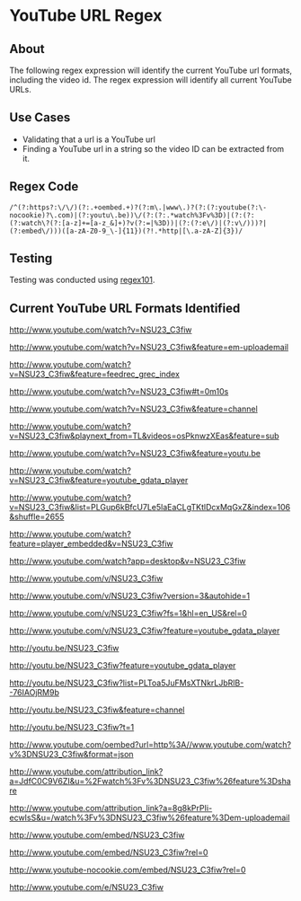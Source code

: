 # YouTube URL Regex

## About
The following regex expression will identify the current YouTube url formats, including the video id. The regex expression will identify all current YouTube URLs.

## Use Cases
* Validating that a url is a YouTube url
* Finding a YouTube url in a string so the video ID can be extracted from it.

## Regex Code
```
/^(?:https?:\/\/)(?:.+oembed.+)?(?:m\.|www\.)?(?:(?:youtube(?:\-nocookie)?\.com)|(?:youtu\.be))\/(?:(?:.*watch%3Fv%3D)|(?:(?:(?:watch\?(?:[a-z]+=[a-z_&]+)?v(?:=|%3D))|(?:(?:e\/)|(?:v\/)))?|(?:embed\/)))([a-zA-Z0-9_\-]{11})(?!.*http|[\.a-zA-Z]{3})/
```
## Testing
Testing was conducted using [regex101](https://regex101.com/ "regex101").

## Current YouTube URL Formats Identified
http://www.youtube.com/watch?v=NSU23_C3fiw

http://www.youtube.com/watch?v=NSU23_C3fiw&feature=em-uploademail

http://www.youtube.com/watch?v=NSU23_C3fiw&feature=feedrec_grec_index

http://www.youtube.com/watch?v=NSU23_C3fiw#t=0m10s

http://www.youtube.com/watch?v=NSU23_C3fiw&feature=channel

http://www.youtube.com/watch?v=NSU23_C3fiw&playnext_from=TL&videos=osPknwzXEas&feature=sub

http://www.youtube.com/watch?v=NSU23_C3fiw&feature=youtu.be

http://www.youtube.com/watch?v=NSU23_C3fiw&feature=youtube_gdata_player

http://www.youtube.com/watch?v=NSU23_C3fiw&list=PLGup6kBfcU7Le5laEaCLgTKtlDcxMqGxZ&index=106&shuffle=2655

http://www.youtube.com/watch?feature=player_embedded&v=NSU23_C3fiw

http://www.youtube.com/watch?app=desktop&v=NSU23_C3fiw

http://www.youtube.com/v/NSU23_C3fiw

http://www.youtube.com/v/NSU23_C3fiw?version=3&autohide=1

http://www.youtube.com/v/NSU23_C3fiw?fs=1&hl=en_US&rel=0

http://www.youtube.com/v/NSU23_C3fiw?feature=youtube_gdata_player

http://youtu.be/NSU23_C3fiw

http://youtu.be/NSU23_C3fiw?feature=youtube_gdata_player

http://youtu.be/NSU23_C3fiw?list=PLToa5JuFMsXTNkrLJbRlB--76IAOjRM9b

http://youtu.be/NSU23_C3fiw&feature=channel

http://youtu.be/NSU23_C3fiw?t=1

http://www.youtube.com/oembed?url=http%3A//www.youtube.com/watch?v%3DNSU23_C3fiw&format=json

http://www.youtube.com/attribution_link?a=JdfC0C9V6ZI&u=%2Fwatch%3Fv%3DNSU23_C3fiw%26feature%3Dshare

http://www.youtube.com/attribution_link?a=8g8kPrPIi-ecwIsS&u=/watch%3Fv%3DNSU23_C3fiw%26feature%3Dem-uploademail

http://www.youtube.com/embed/NSU23_C3fiw

http://www.youtube.com/embed/NSU23_C3fiw?rel=0

http://www.youtube-nocookie.com/embed/NSU23_C3fiw?rel=0

http://www.youtube.com/e/NSU23_C3fiw
